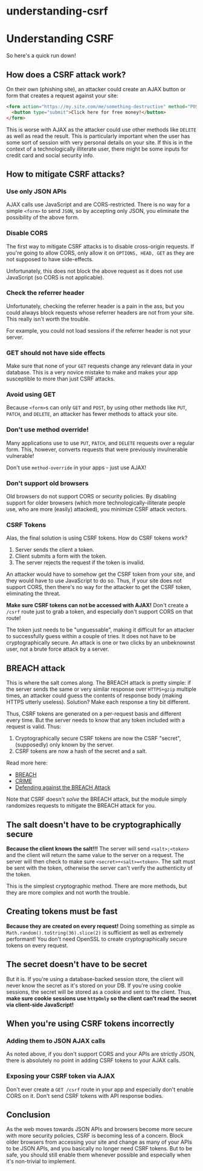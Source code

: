 # understanding-csrf

# Understanding CSRF

So here's a quick run down!

## How does a CSRF attack work?

On their own (phishing site), an attacker could create an AJAX button or form that creates a request against your site:

```html
<form action="https://my.site.com/me/something-destructive" method="POST">
  <button type="submit">Click here for free money!</button>
</form>
```

This is worse with AJAX as the attacker could use other methods like `DELETE` as well as read the result.
This is particularly important when the user has some sort of session with very personal details on your site.
If this is in the context of a technologically illiterate user,
there might be some inputs for credit card and social security info.

## How to mitigate CSRF attacks?

### Use only JSON APIs

AJAX calls use JavaScript and are CORS-restricted.
There is no way for a simple `<form>` to send `JSON`,
so by accepting only JSON,
you eliminate the possibility of the above form.

### Disable CORS

The first way to mitigate CSRF attacks is to disable cross-origin requests.
If you're going to allow CORS,
only allow it on `OPTIONS, HEAD, GET` as they are not supposed to have side-effects.

Unfortunately, this does not block the above request as it does not use JavaScript (so CORS is not applicable).

### Check the referrer header

Unfortunately, checking the referrer header is a pain in the ass,
but you could always block requests whose referrer headers are not from your site.
This really isn't worth the trouble.

For example, you could not load sessions if the referrer header is not your server.

### GET should not have side effects

Make sure that none of your `GET` requests change any relevant data in your database.
This is a very novice mistake to make and makes your app susceptible to more than just CSRF attacks.

### Avoid using GET

Because `<form>`s can only `GET` and `POST`,
by using other methods like `PUT`, `PATCH`, and `DELETE`,
an attacker has fewer methods to attack your site.

### Don't use method override!

Many applications use to use
`PUT`, `PATCH`, and `DELETE` requests over a regular form.
This, however, converts requests that were previously invulnerable vulnerable!

Don't use `method-override` in your apps - just use AJAX!

### Don't support old browsers

Old browsers do not support CORS or security policies.
By disabling support for older browsers
(which more technologically-illiterate people use, who are more (easily) attacked),
you minimize CSRF attack vectors.

### CSRF Tokens

Alas, the final solution is using CSRF tokens.
How do CSRF tokens work?

1. Server sends the client a token.
2. Client submits a form with the token.
3. The server rejects the request if the token is invalid.

An attacker would have to somehow get the CSRF token from your site,
and they would have to use JavaScript to do so.
Thus, if your site does not support CORS,
then there's no way for the attacker to get the CSRF token,
eliminating the threat.

__Make sure CSRF tokens can not be accessed with AJAX!__
Don't create a `/csrf` route just to grab a token,
and especially don't support CORS on that route!

The token just needs to be "unguessable",
making it difficult for an attacker to successfully guess within a couple of tries.
It does not have to be cryptographically secure.
An attack is one or two clicks by an unbeknownst user,
not a brute force attack by a server.

## BREACH attack

This is where the salt comes along.
The BREACH attack is pretty simple: if the server sends the same or very similar response over `HTTPS+gzip` multiple times,
an attacker could guess the contents of response body (making HTTPS utterly useless).
Solution? Make each response a tiny bit different.

Thus, CSRF tokens are generated on a per-request basis and different every time.
But the server needs to know that any token included with a request is valid.
Thus:

1. Cryptographically secure CSRF tokens are now the CSRF "secret", (supposedly) only known by the server.
2. CSRF tokens are now a hash of the secret and a salt.

Read more here:

- [BREACH][1]
- [CRIME](http://en.wikipedia.org/wiki/CRIME)
- [Defending against the BREACH Attack](https://community.qualys.com/blogs/securitylabs/2013/08/07/defending-against-the-breach-attack)

[1]: http://en.wikipedia.org/wiki/BREACH_(security_exploit)

Note that CSRF doesn't _solve_ the BREACH attack,
but the module simply randomizes requests to mitigate the BREACH attack for you.

## The salt doesn't have to be cryptographically secure

__Because the client knows the salt!!!__
The server will send `<salt>;<token>` and the client will return the same value to the server on a request.
The server will then check to make sure `<secret>+<salt>=<token>`.
The salt must be sent with the token,
otherwise the server can't verify the authenticity of the token.

This is the simplest cryptographic method.
There are more methods, but they are more complex and not worth the trouble.

## Creating tokens must be fast

__Because they are created on every request!__
Doing something as simple as `Math.random().toString(36).slice(2)` is sufficient as well as extremely performant!
You don't need OpenSSL to create cryptographically secure tokens on every request.

## The secret doesn't have to be secret

But it is.
If you're using a database-backed session store,
the client will never know the secret as it's stored on your DB.
If you're using cookie sessions,
the secret will be stored as a cookie and sent to the client.
Thus, __make sure cookie sessions use `httpOnly` so the client can't read the secret via client-side JavaScript!__

## When you're using CSRF tokens incorrectly

### Adding them to JSON AJAX calls

As noted above, if you don't support CORS and your APIs are strictly JSON,
there is absolutely no point in adding CSRF tokens to your AJAX calls.

### Exposing your CSRF token via AJAX

Don't ever create a `GET /csrf` route in your app
and especially don't enable CORS on it.
Don't send CSRF tokens with API response bodies.

## Conclusion

As the web moves towards JSON APIs and browsers become more secure with more security policies,
CSRF is becoming less of a concern.
Block older browsers from accessing your site and change as many of your APIs to be JSON APIs,
and you basically no longer need CSRF tokens.
But to be safe, you should still enable them whenever possible and especially when it's non-trivial to implement.

